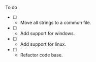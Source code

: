 To do

* [ ] - Move all strings to a common file.
* [ ] - Add support for windows.
* [ ] - Add support for linux.
* [ ] - Refactor code base.
